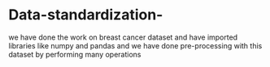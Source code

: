 # Data-standardization-
we have done the work on breast cancer dataset and have imported libraries like numpy and pandas and we have done pre-processing with this dataset by performing many operations
